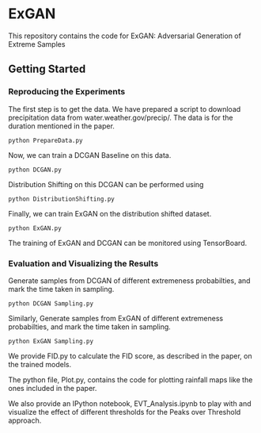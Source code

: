 # ExGAN

This repository contains the code for ExGAN: Adversarial Generation of Extreme Samples

## Getting Started

### Reproducing the Experiments

The first step is to get the data. We have prepared a script to download precipitation data from water.weather.gov/precip/. The data is
for the duration mentioned in the paper.

```
python PrepareData.py
```
Now, we can train a DCGAN Baseline on this data. 

```
python DCGAN.py
```
Distribution Shifting on this DCGAN can be performed using 
```
python DistributionShifting.py
```
Finally, we can train ExGAN on the distribution shifted dataset. 
```
python ExGAN.py
```

The training of ExGAN and DCGAN can be monitored using TensorBoard. 

### Evaluation and Visualizing the Results

Generate samples from DCGAN of different extremeness probabilties, and mark the time taken in sampling.
```
python DCGAN Sampling.py
```
Similarly, Generate samples from ExGAN of different extremeness probabilties, and mark the time taken in sampling.
```
python ExGAN Sampling.py
```

We provide FID.py to calculate the FID score, as described in the paper, on the trained models. 

The python file, Plot.py, contains the code for plotting rainfall maps like the ones included in the paper. 

We also provide an IPython notebook, EVT_Analysis.ipynb to play with and visualize the effect of different thresholds for the Peaks over 
Threshold approach.
